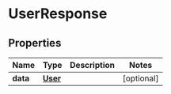 # UserResponse

## Properties
Name | Type | Description | Notes
------------ | ------------- | ------------- | -------------
**data** | [**User**](User.md) |  |  [optional]
